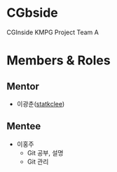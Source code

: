 # CGbside

CGInside KMPG Project Team A

# Members & Roles

## Mentor

- 이광춘([statkclee](https://github.com/statkclee))

## Mentee

- 이홍주
  - Git 공부, 설명
  - Git 관리 